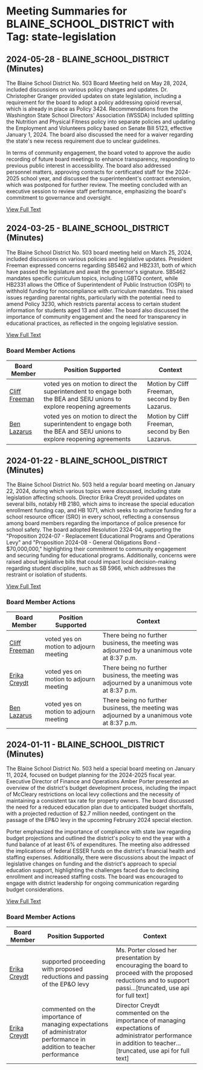 # Meeting Summaries for BLAINE_SCHOOL_DISTRICT with Tag: state-legislation

## 2024-05-28 - BLAINE_SCHOOL_DISTRICT (Minutes)

The Blaine School District No. 503 Board Meeting held on May 28, 2024, included discussions on various policy changes and updates. Dr. Christopher Granger provided updates on state legislation, including a requirement for the board to adopt a policy addressing opioid reversal, which is already in place as Policy 3424. Recommendations from the Washington State School Directors' Association (WSSDA) included splitting the Nutrition and Physical Fitness policy into separate policies and updating the Employment and Volunteers policy based on Senate Bill 5123, effective January 1, 2024. The board also discussed the need for a waiver regarding the state's new recess requirement due to unclear guidelines. 

In terms of community engagement, the board voted to approve the audio recording of future board meetings to enhance transparency, responding to previous public interest in accessibility. The board also addressed personnel matters, approving contracts for certificated staff for the 2024-2025 school year, and discussed the superintendent's contract extension, which was postponed for further review. The meeting concluded with an executive session to review staff performance, emphasizing the board's commitment to governance and oversight.

[View Full Text](https://raw.githubusercontent.com/VoronoiPerspectives/WashingtonStateSchoolBoardExplorer/refs/heads/main/data/countries/usa/states/wa/counties/whatcom/school_boards/blaine_school_district/2024/processed/2024-05-28-minutes.txt)

## 2024-03-25 - BLAINE_SCHOOL_DISTRICT (Minutes)

The Blaine School District No. 503 board meeting held on March 25, 2024, included discussions on various policies and legislative updates. President Freeman expressed concerns regarding SB5462 and HB2331, both of which have passed the legislature and await the governor's signature. SB5462 mandates specific curriculum topics, including LGBTQ content, while HB2331 allows the Office of Superintendent of Public Instruction (OSPI) to withhold funding for noncompliance with curriculum mandates. This raised issues regarding parental rights, particularly with the potential need to amend Policy 3230, which restricts parental access to certain student information for students aged 13 and older. The board also discussed the importance of community engagement and the need for transparency in educational practices, as reflected in the ongoing legislative session.

[View Full Text](https://raw.githubusercontent.com/VoronoiPerspectives/WashingtonStateSchoolBoardExplorer/refs/heads/main/data/countries/usa/states/wa/counties/whatcom/school_boards/blaine_school_district/2024/processed/2024-03-25-minutes.txt)

### Board Member Actions

| Board Member | Position Supported | Context |
|--------------|--------------------|---------|
| [Cliff Freeman](board_member_324.md) | voted yes on motion to direct the superintendent to engage both the BEA and SEIU unions to explore reopening agreements | Motion by Cliff Freeman, second by Ben Lazarus. |
| [Ben Lazarus](board_member_323.md) | voted yes on motion to direct the superintendent to engage both the BEA and SEIU unions to explore reopening agreements | Motion by Cliff Freeman, second by Ben Lazarus. |

## 2024-01-22 - BLAINE_SCHOOL_DISTRICT (Minutes)

The Blaine School District No. 503 held a regular board meeting on January 22, 2024, during which various topics were discussed, including state legislation affecting schools. Director Erika Creydt provided updates on several bills, notably HB 2180, which aims to increase the special education enrollment funding cap, and HB 1071, which seeks to authorize funding for a school resource officer (SRO) in every school, reflecting a consensus among board members regarding the importance of police presence for school safety. The board adopted Resolution 2324-04, supporting the "Proposition 2024-07 - Replacement Educational Programs and Operations Levy" and "Proposition 2024-08 - General Obligations Bond - $70,000,000," highlighting their commitment to community engagement and securing funding for educational programs. Additionally, concerns were raised about legislative bills that could impact local decision-making regarding student discipline, such as SB 5966, which addresses the restraint or isolation of students.

[View Full Text](https://raw.githubusercontent.com/VoronoiPerspectives/WashingtonStateSchoolBoardExplorer/refs/heads/main/data/countries/usa/states/wa/counties/whatcom/school_boards/blaine_school_district/2024/processed/2024-01-22-minutes.txt)

### Board Member Actions

| Board Member | Position Supported | Context |
|--------------|--------------------|---------|
| [Cliff Freeman](board_member_324.md) | voted yes on motion to adjourn meeting | There being no further business, the meeting was adjourned by a unanimous vote at 8:37 p.m. |
| [Erika Creydt](board_member_322.md) | voted yes on motion to adjourn meeting | There being no further business, the meeting was adjourned by a unanimous vote at 8:37 p.m. |
| [Ben Lazarus](board_member_323.md) | voted yes on motion to adjourn meeting | There being no further business, the meeting was adjourned by a unanimous vote at 8:37 p.m. |

## 2024-01-11 - BLAINE_SCHOOL_DISTRICT (Minutes)

The Blaine School District No. 503 held a special board meeting on January 11, 2024, focused on budget planning for the 2024-2025 fiscal year. Executive Director of Finance and Operations Amber Porter presented an overview of the district's budget development process, including the impact of McCleary restrictions on local levy collections and the necessity of maintaining a consistent tax rate for property owners. The board discussed the need for a reduced education plan due to anticipated budget shortfalls, with a projected reduction of $2.7 million needed, contingent on the passage of the EP&O levy in the upcoming February 2024 special election. 

Porter emphasized the importance of compliance with state law regarding budget projections and outlined the district's policy to end the year with a fund balance of at least 6% of expenditures. The meeting also addressed the implications of federal ESSER funds on the district's financial health and staffing expenses. Additionally, there were discussions about the impact of legislative changes on funding and the district's approach to special education support, highlighting the challenges faced due to declining enrollment and increased staffing costs. The board was encouraged to engage with district leadership for ongoing communication regarding budget considerations.

[View Full Text](https://raw.githubusercontent.com/VoronoiPerspectives/WashingtonStateSchoolBoardExplorer/refs/heads/main/data/countries/usa/states/wa/counties/whatcom/school_boards/blaine_school_district/2024/processed/2024-01-11-minutes.txt)

### Board Member Actions

| Board Member | Position Supported | Context |
|--------------|--------------------|---------|
| [Erika Creydt](board_member_322.md) | supported proceeding with proposed reductions and passing of the EP&O levy | Ms. Porter closed her presentation by encouraging the board to proceed with the proposed reductions and to support passi...[truncated, use api for full text] |
| [Erika Creydt](board_member_322.md) | commented on the importance of managing expectations of administrator performance in addition to teacher performance | Director Creydt commented on the importance of managing expectations of administrator performance in addition to teacher...[truncated, use api for full text] |

